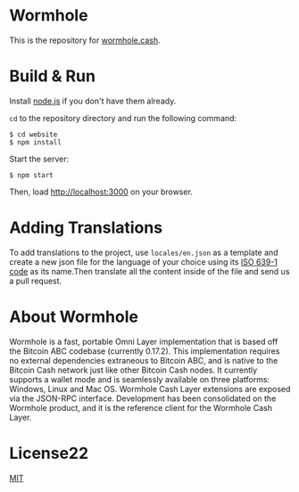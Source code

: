 # Wormhole

This is the repository for [wormhole.cash](http://wormhole.cash).


# Build & Run
 Install [node.js](https://nodejs.org) if you don't have them already.

 `cd` to the repository directory and run the following command:

```
$ cd website
$ npm install
```
Start the server:

```
$ npm start
```
Then, load [http://localhost:3000](http://localhost:3000) on your browser.



# Adding Translations
To add translations to the project, use `locales/en.json` as a template and create a new json file for the language of your choice using its [ISO 639-1 code](http://www.loc.gov/standards/iso639-2/php/code_list.php) as its name.Then translate all the content inside of the file and send us a pull request.

# About Wormhole
Wormhole is a fast, portable Omni Layer implementation that is based off the Bitcoin ABC codebase (currently 0.17.2). This implementation requires no external dependencies extraneous to Bitcoin ABC, and is native to the Bitcoin Cash network just like other Bitcoin Cash nodes. It currently supports a wallet mode and is seamlessly available on three platforms: Windows, Linux and Mac OS. Wormhole Cash Layer extensions are exposed via the JSON-RPC interface. Development has been consolidated on the Wormhole product, and it is the reference client for the Wormhole Cash Layer.

# License22
[MIT](./LICENSE)




